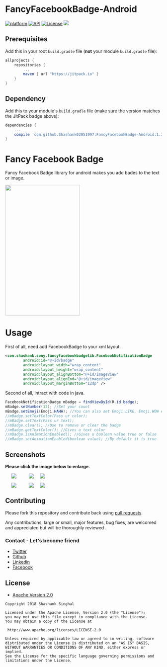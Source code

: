 # FancyFacebookBadge-Android
[![platform](https://img.shields.io/badge/platform-Android-yellow.svg)](https://www.android.com)
[![API](https://img.shields.io/badge/API-19%2B-brightgreen.svg?style=plastic)](https://android-arsenal.com/api?level=19)
[![License](https://img.shields.io/badge/license-Apache%202-4EB1BA.svg?style=flat-square)](https://www.apache.org/licenses/LICENSE-2.0.html)
[![](https://jitpack.io/v/Shashank02051997/FancyFacebookBadge-Android.svg)](https://jitpack.io/#Shashank02051997/FancyFacebookBadge-Android)

## Prerequisites

Add this in your root `build.gradle` file (**not** your module `build.gradle` file):

```gradle
allprojects {
	repositories {
		...
		maven { url "https://jitpack.io" }
	}
}
```

## Dependency

Add this to your module's `build.gradle` file (make sure the version matches the JitPack badge above):

```gradle
dependencies {
	...
	compile 'com.github.Shashank02051997:FancyFacebookBadge-Android:1.3'
}
```
# Fancy Facebook Badge
Fancy Facebook Badge library for android makes you add bades to the text or image.

<img src="https://github.com/Shashank02051997/FancyFacebookBadge-Android/blob/master/Screenshot/20180123_151014.gif" height="420" width="240">

# Usage

First of all, need add FacebookBadge to your xml layout.

```xml
<com.shashank.sony.fancyfacebookbadgelib.FacebookNotificationBadge
        android:id="@+id/badge"
        android:layout_width="wrap_content"
        android:layout_height="wrap_content"
        android:layout_alignBottom="@+id/imageView"
        android:layout_alignEnd="@+id/imageView"
        android:layout_marginBottom="12dp" />
```

Second of all, intract with code in java.
```java
FacebookNotificationBadge mBadge = findViewById(R.id.badge);
mBadge.setNumber(12); //Set your count
mBadge.setEmoji(Emoji.HAHA); //You can also set Emoji.LIKE, Emoji.WOW etc
//mBadge.setTextColor(Pass ur color);
//mBadge.setText(Pass ur text);
//mBadge.clear(); //Use to remove or clear the badge
//mBadge.getTextColor(); //Gives u text color
//mBadge.isAnimationEnabled(); //Gives u boolean value true or false
//mBadge.setAnimationEnabled(boolean value); //By default it is true 

```


## Screenshots

**Please click the image below to enlarge.**


<img src="https://github.com/Shashank02051997/FancyFacebookBadge-Android/blob/master/Screenshot/HahaSnap.png" hspace="20"><img src="https://github.com/Shashank02051997/FancyFacebookBadge-Android/blob/master/Screenshot/LikeSnap.png" hspace="20"><img src="https://github.com/Shashank02051997/FancyFacebookBadge-Android/blob/master/Screenshot/AngrySnap.png">

<img src="https://github.com/Shashank02051997/FancyFacebookBadge-Android/blob/master/Screenshot/LoveSnap.png" hspace="20"><img src="https://github.com/Shashank02051997/FancyFacebookBadge-Android/blob/master/Screenshot/WowSnap.png" hspace="20"><img src="https://github.com/Shashank02051997/FancyFacebookBadge-Android/blob/master/Screenshot/SadSnap.png">

## Contributing

Please fork this repository and contribute back using
[pull requests](https://github.com/Shashank02051997/FancyFacebookBadge-Android/pulls).

Any contributions, large or small, major features, bug fixes, are welcomed and appreciated
but will be thoroughly reviewed .

### Contact - Let's become friend
- [Twitter](https://twitter.com/shashank020597)
- [Github](https://github.com/Shashank02051997)
- [Linkedin](https://www.linkedin.com/in/shashank-singhal-a87729b5/)
- [Facebook](https://www.facebook.com/shashanksinghal02)

## License

* [Apache Version 2.0](http://www.apache.org/licenses/LICENSE-2.0.html)

```
Copyright 2018 Shashank Singhal

Licensed under the Apache License, Version 2.0 (the "License");
you may not use this file except in compliance with the License.
You may obtain a copy of the License at

 http://www.apache.org/licenses/LICENSE-2.0

Unless required by applicable law or agreed to in writing, software
distributed under the License is distributed on an "AS IS" BASIS,
WITHOUT WARRANTIES OR CONDITIONS OF ANY KIND, either express or implied.
See the License for the specific language governing permissions and
limitations under the License.
